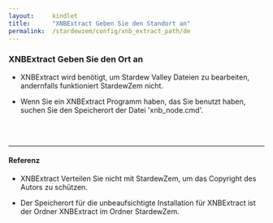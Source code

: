 ```yaml
---
layout:     kindlet
title:      "XNBExtract Geben Sie den Standort an"
permalink:  /stardewzem/config/xnb_extract_path/de
---
```


### **XNBExtract Geben Sie den Ort an**

* XNBExtract wird benötigt, um Stardew Valley Dateien zu bearbeiten, andernfalls funktioniert StardewZem nicht.

* Wenn Sie ein XNBExtract Programm haben, das Sie benutzt haben, suchen Sie den Speicherort der Datei 'xnb_node.cmd'.

<br/>
<br/>

---
#### **Referenz**

* XNBExtract Verteilen Sie nicht mit StardewZem, um das Copyright des Autors zu schützen.

* Der Speicherort für die unbeaufsichtigte Installation für XNBExtract ist der Ordner XNBExtract im Ordner StardewZem.

<br/>
<br/>

